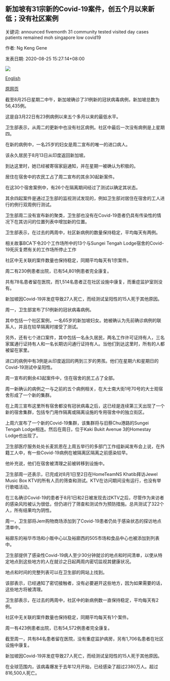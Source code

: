 ## 新加坡有31宗新的Covid-19案件，创五个月以来新低；没有社区案例

关键词: announced fivemonth 31 community tested visited day cases patients remained moh singapore low covid19

作者: Ng Keng Gene

发表日期: 2020-08-25 15:27:14+08:00

![](https://www.straitstimes.com/sites/default/files/styles/x_large/public/articles/2020/08/25/fhmoh250820.jpg?itok=OIEUPGhS)

[English](31%20new%20Covid-19%20cases%20in%20Singapore%20in%20five-month%20low%3B%20no%20community%20cases.md)

[原网页](https://www.straitstimes.com/singapore/31-new-covid-19-cases-in-singapore-no-community-cases-and-1-imported)

截至8月25日星期二中午，新加坡确诊了31例新的冠状病毒病例，新加坡总数为56,435例。

这是自3月22日有23例病例以来五个多月以来的最低水平。

卫生部表示，从周二的更新中也没有社区病例。社区中最后一次没有病例是上星期四。

在新的病例中，一名25岁的妇女是周二宣布的唯一的进口病人。

该永久居民于8月13日从印度返回新加坡。

到达这里时，她已经被寄宿家庭通知，并在星期一被确认为积极的。

居住在宿舍中的农民工占了周二宣布的其余30起新案件。

在这30个宿舍案例中，有26个在隔离期间经过了测试以确定其状态。

其余四起案件是通过卫生部的监视测试发现的，例如卫生部对居住在宿舍的工人进行的例行双周例行测试。

卫生部周二没有宣布新的聚类，卫生部也没有在Covid-19患者仍具有传染性的情况下在其访问的位置列表中增加新的位置。

卫生部表示，在过去的两周中，社区新病例的数量保持稳定，平均每天有两例。

相关故事BCA下令20个工作场所中的13个与Sungei Tengah Lodge宿舍的Covid-19死灰复燃有关的工作场所停止工作

社区中无关联的案件数量也保持稳定，同期平均每天有1宗案件。

周二有230例患者出院，已有54,801例患者完全康复。

共有78名患者留在医院，而1,514名患者正在社区设施中康复，而重症监护室则没有。

新加坡因Covid-19并发症导致27人死亡，而经测试呈阳性的15人死于其他原因。

周一，卫生部宣布了51例新的冠状病毒病例。

其中包括一个社区案例，一名65岁的新加坡妇女。她被确认为先前确诊病例的联系人，并且在较早隔离时接受了测试。

另外，还有七个进口案件，其中包括一名永久居民，两名工作许可证持有人，三名家属通行证持有人和一名长期访问通行证持有人。当他们到达这里时，所有的人都被留在家里。

进口的病例中有3例是从印度返回的两到三岁的男孩。他们在星期六和星期日的Covid-19测试中呈阳性。

周一宣布的剩余43起案件中，住在宿舍的民工占了全部。

周一新确认的病例之一与之前的五个病例相关，在大士南大街1号70号的大士观宿舍形成了一个新的集群。

在上周三宣布这里所有宿舍都没有冠状病毒之后，这已经是连续第三天出现了一个新的宿舍集群，包括专门用作隔离或隔离设施的专用宿舍中的独立街区。

上周六宣布了一个新的Covid-19集群，该集群将与旧蔡Chu港路的Sungei Tengah Lodge相连。然后在周日，位于Kaki Bukit Avenue 3的Homestay Lodge也出现了。

卫生部医疗服务处处长麦凯恩在上周五举行的多部门工作组新闻发布会上说，在外籍工人中，有一些Covid-19病例在被隔离区隔离之前感染较早。

他补充说，他们在宿舍被清理之前被转移到设施中。

卫生部周一还表示，已完成对8月1日至2日在HomeTeamNS Khatib拜访Jewel Music Box KTV的所有人员的筛查和测试。KTV在访问期间没有运行，也没有举行歌唱活动。

在三名确诊Covid-19的患者于8月1日和2日被发现去过KTV之后，尽管作为来访者的感染风险被认为很低，但仍进行了筛查和测试作为预防措施。总共测试了322个人，所有结果均为阴性。

周一，卫生部将Jem购物商场添加到了Covid-19患者仍处于感染状态的探访地点清单中。

裕廊东的裕华市场和小贩中心以及裕廊西的505市场和食品中心也被添加到列表中。

卫生部提供了感染性Covid-19病人至少30分钟就诊的地点和时间清单，以使从特定地点到这些地方的人在就诊之日起两周内密切监视其健康状况。

地点和时间的完整列表可以在卫生部的网站上找到。

该部表示，已经通知了密切接触者，没有必要避开这些地方，因为如果需要的话，这些地方将被清理。

卫生部表示，在过去的两周中，社区中的新病例数一直保持稳定，平均每天有2例。

社区中无关联的案件数量也保持稳定，同期平均每天有1个案件。

周一有423例患者出院，已有54,572例患者完全康复。

截至周一，共有84名患者留在医院，没有重症监护病房，另有1,706名患者在社区设施中康复。

新加坡因Covid-19并发症导致27人死亡，而经测试呈阳性的15人死于其他原因。

在全球范围内，该病毒爆发于去年12月开始，已经感染了超过2380万人。超过816,500人死亡。